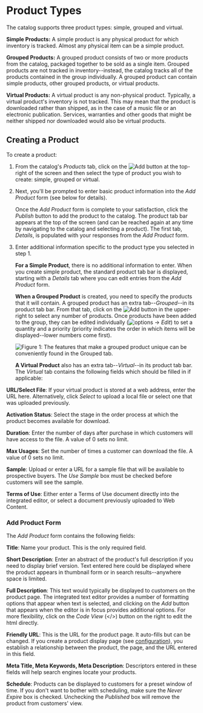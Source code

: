 # Product Types

The catalog supports three product types: simple, grouped and virtual.

**Simple Products:** A simple product is any physical product for which
inventory is tracked. Almost any physical item can be a simple product.

**Grouped Products:** A grouped product consists of two or more products from
the catalog, packaged together to be sold as a single item.  Grouped products
are not tracked in inventory--instead, the catalog tracks all of the products
contained in the group individually. A grouped product can contain simple
products, other grouped products, or virtual products.

**Virtual Products:** A virtual product is any non-physical product. Typically,
a virtual product's inventory is not tracked. This may mean that the product is
downloaded rather than shipped, as in the case of a music file or an electronic
publication. Services, warranties and other goods that might be neither shipped
nor downloaded would also be virtual products.

## Creating a Product

To create a product:

1.  From the catalog's *Products* tab, click on the
    ![Add](../../../../images/icon-add.png) button at the top-right of the
    screen and then select the type of product you wish to create: simple,
    grouped or virtual.

2.  Next, you'll be prompted to enter basic product information into the *Add
    Product* form (see below for details).

    Once the *Add Product* form is complete to your satisfaction, click the
    *Publish* button to add the product to the catalog. The product tab bar appears
    at the top of the screen (and can be reached again at any time by navigating to
    the catalog and selecting a product). The first tab, *Details*, is populated
    with your responses from the *Add Product* form.

3.  Enter additional information specific to the product type you selected in
    step 1.

    **For a Simple Product**, there is no additional information to enter. When
    you create simple product, the standard product tab bar is displayed,
    starting with a *Details* tab where you can edit entries from the *Add
    Product* form.

    **When a Grouped Product** is created, you need to specify the products that
    it will contain. A grouped product has an extra tab--*Grouped*--in its
    product tab bar. From that tab, click on the
    ![Add](../../../../images/icon-add.png) button in the upper-right to select
    any number of products. Once products have been added to the group, they can
    be edited individually (![options](../../../../images/icon-options.png)
    &rarr; *Edit*) to set a quantity and a priority (priority indicates the
    order in which items will be displayed--lower numbers come first).

    ![Figure 1: The features that make a grouped product unique can be conveniently found in the *Grouped* tab.](../../../../images/grouped-product.png)

    **A Virtual Product** also has an extra tab--*Virtual*--in its product tab
    bar. The *Virtual* tab contains the following fields which should be filled
    in if applicable:

**URL/Select File**: If your virtual product is stored at a web address, enter
the URL here. Alternatively, click *Select* to upload a local file or select one
that was uploaded previously.

**Activation Status**: Select the stage in the order process at which the
product becomes available for download.

**Duration**: Enter the number of days after purchase in which customers
will have access to the file. A value of 0 sets no limit.

**Max Usages**: Set the number of times a customer can download the file.
A value of 0 sets no limit.

**Sample**: Upload or enter a URL for a sample file that will be
available to prospective buyers. The *Use Sample* box must be checked
before customers will see the sample.

**Terms of Use**: Either enter a Terms of Use document directly into the
integrated editor, or select a document previously uploaded to Web
Content.

### Add Product Form

The *Add Product* form contains the following fields:

**Title**: Name your product. This is the only required field.

**Short Description**: Enter an abstract of the product's full description if
you need to display brief version. Text entered here could be displayed where
the product appears in thumbnail form or in search results--anywhere space is
limited.

**Full Description**: This text would typically be displayed to customers on the
product page. The integrated text editor provides a number of formatting options
that appear when text is selected, and clicking on the *Add* button that appears
when the editor is in focus provides additional options. For more flexibility,
click on the *Code View* (</>) button on the right to edit the html directly.

**Friendly URL**: This is the URL for the product page. It auto-fills but can be
changed. If you create a product display page (see
[configuration](/web/liferay-emporio/documentation/-/knowledge_base/7-1/configuration#display-page)),
you establish a relationship between the product, the page, and the URL entered
in this field.

**Meta Title, Meta Keywords, Meta Description**: Descriptors entered in these
fields will help search engines locate your products. 

**Schedule**: Products can be displayed to customers for a preset window of
time. If you don't want to bother with scheduling, make sure the *Never
Expire* box is checked. Unchecking the *Published* box will remove the product
from customers' view.
